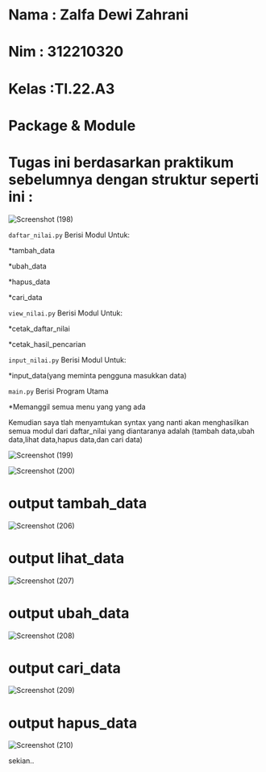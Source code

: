 # Nama  : Zalfa Dewi Zahrani

# Nim   : 312210320

# Kelas :TI.22.A3

# Package & Module

# Tugas ini berdasarkan praktikum sebelumnya dengan struktur seperti ini :

![Screenshot (198)](https://user-images.githubusercontent.com/115516617/211242905-29ebf1c9-47f9-4cdf-833f-4928c6c14ea2.png)

```daftar_nilai.py``` Berisi Modul Untuk:

*tambah_data

*ubah_data

*hapus_data

*cari_data

```view_nilai.py``` Berisi Modul Untuk:

*cetak_daftar_nilai

*cetak_hasil_pencarian

```input_nilai.py``` Berisi Modul Untuk:

*input_data(yang meminta pengguna masukkan data)

```main.py``` Berisi Program Utama

*Memanggil semua menu yang yang ada

Kemudian saya tlah menyamtukan syntax yang nanti akan menghasilkan semua modul dari daftar_nilai yang diantaranya adalah (tambah data,ubah data,lihat data,hapus data,dan cari data)

![Screenshot (199)](https://user-images.githubusercontent.com/115516617/211346640-80838d11-9fd7-48ec-a066-86dd461383db.png)

![Screenshot (200)](https://user-images.githubusercontent.com/115516617/211346787-4e8ec4db-290c-44d2-bfe8-0ad67a87123f.png)

# output tambah_data

![Screenshot (206)](https://user-images.githubusercontent.com/115516617/211342606-5271a23b-9cae-4721-88fe-b2a2c97f3a3c.png)

# output lihat_data

![Screenshot (207)](https://user-images.githubusercontent.com/115516617/211342841-671b93c4-715e-4597-a93e-fa3769058884.png)

# output ubah_data

![Screenshot (208)](https://user-images.githubusercontent.com/115516617/211342982-34fb6557-cb87-4e8b-90ca-ac46ceb0b3a1.png)

# output cari_data

![Screenshot (209)](https://user-images.githubusercontent.com/115516617/211343166-726e8c70-6bf8-4f43-9bf2-f8e47be43c2b.png)

# output hapus_data

![Screenshot (210)](https://user-images.githubusercontent.com/115516617/211343267-38c38f8e-a671-4046-99a5-8a133c470b32.png)

sekian..


